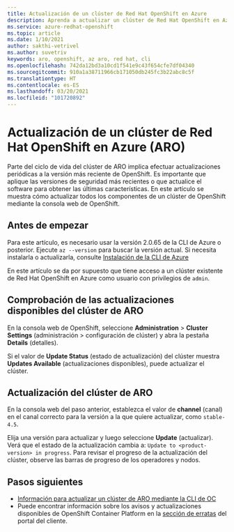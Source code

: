 ```yaml
---
title: Actualización de un clúster de Red Hat OpenShift en Azure
description: Aprenda a actualizar un clúster de Red Hat OpenShift en Azure en el que se ejecute OpenShift 4
ms.service: azure-redhat-openshift
ms.topic: article
ms.date: 1/10/2021
author: sakthi-vetrivel
ms.author: suvetriv
keywords: aro, openshift, az aro, red hat, cli
ms.openlocfilehash: 742da12bd3a10cd1f541e9c43f654cfe7df04340
ms.sourcegitcommit: 910a1a38711966cb171050db245fc3b22abc8c5f
ms.translationtype: HT
ms.contentlocale: es-ES
ms.lasthandoff: 03/20/2021
ms.locfileid: "101720892"
---
```

# <a name="upgrade-an-azure-red-hat-openshift-aro-cluster"></a>Actualización de un clúster de Red Hat OpenShift en Azure (ARO)

Parte del ciclo de vida del clúster de ARO implica efectuar actualizaciones periódicas a la versión más reciente de OpenShift. Es importante que aplique las versiones de seguridad más recientes o que actualice el software para obtener las últimas características. En este artículo se muestra cómo actualizar todos los componentes de un clúster de OpenShift mediante la consola web de OpenShift.

## <a name="before-you-begin"></a>Antes de empezar

Para este artículo, es necesario usar la versión 2.0.65 de la CLI de Azure o posterior. Ejecute `az --version` para buscar la versión actual. Si necesita instalarla o actualizarla, consulte [Instalación de la CLI de Azure](/cli/azure/install-azure-cli)

En este artículo se da por supuesto que tiene acceso a un clúster existente de Red Hat OpenShift en Azure como usuario con privilegios de `admin`.

## <a name="check-for-available-aro-cluster-upgrades"></a>Comprobación de las actualizaciones disponibles del clúster de ARO

En la consola web de OpenShift, seleccione **Administration** > **Cluster Settings** (administración > configuración de clúster) y abra la pestaña **Details** (detalles).

Si el valor de **Update Status** (estado de actualización) del clúster muestra **Updates Available** (actualizaciones disponibles), puede actualizar el clúster.

## <a name="upgrade-your-aro-cluster"></a>Actualización del clúster de ARO

En la consola web del paso anterior, establezca el valor de **channel** (canal) en el canal correcto para la versión a la que quiere actualizar, como `stable-4.5`.

Elija una versión para actualizar y luego seleccione **Update** (actualizar). Verá que el estado de la actualización cambia a: `Update to <product-version> in progress`. Para revisar el progreso de la actualización del clúster, observe las barras de progreso de los operadores y nodos.

## <a name="next-steps"></a>Pasos siguientes
- [Información para actualizar un clúster de ARO mediante la CLI de OC](https://docs.openshift.com/container-platform/4.6/updating/updating-cluster-between-minor.html)
- Puede encontrar información sobre los avisos y actualizaciones disponibles de OpenShift Container Platform en la [sección de erratas](https://access.redhat.com/downloads/content/290/ver=4.6/rhel---8/4.6.0/x86_64/product-errata) del portal del cliente.
